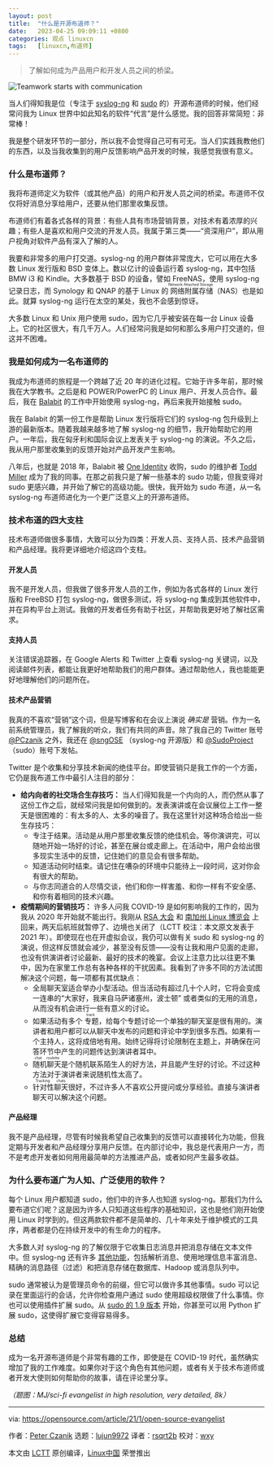 ```yaml
---
layout: post
title:	"什么是开源布道师？"
date:	2023-04-25 09:09:11 +0800 
categories:	观点 linuxcn 
tags:	[linuxcn,布道师]
---
```




> 
> 了解如何成为产品用户和开发人员之间的桥梁。
> 
> 
> 


![](/Asserts/Images//attachment/album/202304/25/090825y2fss1oesohbslf2.jpg "Teamwork starts with communication ")


当人们得知我是位（专注于 [syslog-ng](https://www.syslog-ng.com/) 和 [sudo](https://www.sudo.ws/) 的）开源布道师的时候，他们经常问我为 Linux 世界中如此知名的软件“代言”是什么感觉。我的回答非常简短：非常棒！


我是整个研发环节的一部分，所以我不会觉得自己可有可无。当人们实践我教他们的东西，以及当我收集到的用户反馈影响产品开发的时候，我感觉我很有意义。


### 什么是布道师？


我将布道师定义为软件（或其他产品）的用户和开发人员之间的桥梁。布道师不仅仅将好消息分享给用户，还要从他们那里收集反馈。


布道师们有着各式各样的背景：有些人具有市场营销背景，对技术有着浓厚的兴趣；有些人是喜欢和用户交流的开发人员。我属于第三类——“资深用户”，即从用户视角对软件产品有深入了解的人。


我要和非常多的用户打交道。syslog-ng 的用户群体非常庞大，它可以用在大多数 Linux 发行版和 BSD 变体上。数以亿计的设备运行着 syslog-ng，其中包括 BMW i3 和 Kindle。大多数基于 BSD 的设备，譬如 FreeNAS，使用 syslog-ng 记录日志，而 Synology 和 QNAP 的基于 Linux 的<ruby> 网络附属存储 <rt>  Network Attached Storage </rt></ruby>（NAS）也是如此。就算 syslog-ng 运行在太空的某处，我也不会感到惊讶。


大多数 Linux 和 Unix 用户使用 sudo，因为它几乎被安装在每一台 Linux 设备上。它的社区很大，有几千万人。人们经常问我是如何和那么多用户打交道的，但这并不困难。


### 我是如何成为一名布道师的


我成为布道师的旅程是一个跨越了近 20 年的进化过程。它始于许多年前，那时候我在大学教书。之后是和 POWER/PowerPC 的 Linux 用户、开发人员合作。最后，我在 [Balabit](https://en.wikipedia.org/wiki/Balabit) 的工作中开始使用 syslog-ng，再后来我开始接触 sudo。


我在 Balabit 的第一份工作是帮助 Linux 发行版将它们的 syslog-ng 包升级到上游的最新版本。随着我越来越多地了解 syslog-ng 的细节，我开始帮助它的用户。一年后，我在匈牙利和国际会议上发表关于 syslog-ng 的演说。不久之后，我从用户那里收集到的反馈开始对产品开发产生影响。


八年后，也就是 2018 年，Balabit 被 [One Identity](https://www.oneidentity.com/) 收购，sudo 的维护者 [Todd Miller](https://www.linkedin.com/in/millert/) 成为了我的同事。在那之前我只是了解一些基本的 sudo 功能，但我变得对 sudo 更感兴趣，并开始了解它的高级功能。很快，我开始为 sudo 布道，从一名 syslog-ng 布道师进化为一个更广泛意义上的开源布道师。


### 技术布道的四大支柱


技术布道师做很多事情，大致可以分为四类：开发人员、支持人员、技术产品营销和产品经理。我将更详细地介绍这四个支柱。


#### 开发人员


我不是开发人员，但我做了很多开发人员的工作，例如为各式各样的 Linux 发行版和 FreeBSD 打包 syslog-ng，做很多测试，将 syslog-ng 集成到其他软件中，并在异构平台上测试。我做的开发者任务有助于社区，并帮助我更好地了解社区需求。


#### 支持人员


关注错误追踪器，在 Google Alerts 和 Twitter 上查看 syslog-ng 关键词，以及阅读邮件列表，都能让我更好地帮助我们的用户群体。通过帮助他人，我也能能更好地理解他们的问题所在。


#### 技术产品营销


我真的不喜欢“营销”这个词，但是写博客和在会议上演说 *确实是* 营销。作为一名前系统管理员，我了解我的听众，我们有共同的声音。除了我自己的 Twitter 账号 [@PCzanik](https://twitter.com/PCzanik) 之外，我还在 [@sngOSE](https://twitter.com/sngose) （syslog-ng 开源版）和 [@SudoProject](https://twitter.com/SudoProject) （sudo）账号下发帖。


Twitter 是个收集和分享技术新闻的绝佳平台。即使营销只是我工作的一个方面，它仍是我布道工作中最引人注目的部分：


* **给内向者的社交场合生存技巧：** 当人们得知我是一个内向的人，而仍然从事了这份工作之后，就经常问我是如何做到的。发表演讲或在会议展位上工作一整天是很困难的：有太多的人、太多的噪音了。我在这里针对这种场合给出一些生存技巧：
	+ 专注于结果。活动是从用户那里收集反馈的绝佳机会。等你演讲完，可以随地开始一场好的讨论，甚至在展台或走廊上。在活动中，用户会给出很多现实生活中的反馈，记住她们的意见会有很多帮助。
	+ 知道活动何时结束。请记住在嘈杂的环境中只能待上一段时间，这对你会有很大的帮助。
	+ 与你志同道合的人尽情交谈，他们和你一样害羞、和你一样有不安全感、和你有着相同的技术兴趣。
* **疫情期间的营销技巧：** 许多人问我 COVID-19 是如何影响我的工作的，因为我从 2020 年开始就不能出行。我刚从 [RSA 大会](https://www.rsaconference.com/usa/us-2020) 和 [南加州 Linux 博览会](https://www.socallinuxexpo.org/scale/18x) 上回来，两天后航班就暂停了、边境也关闭了（LCTT 校注：本文原文发表于 2021 年）。即使现在也在开虚拟会议，我仍可以做有关 sudo 和 syslog-ng 的演说，但这样反馈就会减少，甚至没有反馈——没有让我和用户见面的走廊，也没有供演讲者讨论最新、最好的技术的晚宴。会议上注意力比以往更不集中，因为在家里工作总有各种各样的干扰因素。我看到了许多不同的方法试图解决这个问题，每一项都有其优缺点：
	+ 全局聊天室适合举办小型活动。但当活动有超过几十个人时，它将会变成一连串的“大家好，我来自马萨诸塞州，波士顿” 或者类似的无用的消息，从而没有机会进行一些有意义的讨论。
	+ 如果活动有多个<ruby> 专题 <rt>  track </rt></ruby>，给每个专题讨论一个单独的聊天室是很有用的。演讲者和用户都可以从聊天中发布的问题和评论中学到很多东西。如果有一个主持人，这将成倍地有用。始终记得将讨论限制在主题上，并确保在问答环节中产生的问题传达到演讲者耳中。
	+ <ruby> 随机聊天 <rt>  chat roulette </rt></ruby>是个随机联系陌生人的好方法，并且能产生好的讨论。不过这种方法对于演讲者来说随机性太高了。
	+ <ruby> 针对性聊天 <rt>  Tracking chats </rt></ruby>很好，不过许多人不喜欢公开提问或分享经验。直接与演讲者聊天可以解决这个问题。


#### 产品经理


我不是产品经理，尽管有时候我希望自己收集到的反馈可以直接转化为功能，但我定期与开发者和产品经理分享用户反馈。在内部讨论中，我总是代表用户一方，而不是考虑开发者如何用用最简单的方法推进产品，或者如何产生最多收益。


### 为什么要布道广为人知、广泛使用的软件？


每个 Linux 用户都知道 sudo，他们中的许多人也知道 syslog-ng。那我们为什么要布道它们呢？这是因为许多人只知道这些程序的基础知识，这也是他们刚开始使用 Linux 时学到的。但这两款软件都不是简单的、几十年来处于维护模式的工具序，两者都是仍在持续开发中的有生命力的程序。


大多数人对 syslog-ng 的了解仅限于它收集日志消息并把消息存储在文本文件中。但 syslog-ng 还有许多 [其他功能](https://www.syslog-ng.com/community/b/blog/posts/building-blocks-of-syslog-ng)，包括解析消息、使用地理信息丰富消息、精确的消息路径（过滤）和把消息存储在数据库、Hadoop 或消息队列中。


sudo 通常被认为是管理员命令的前缀，但它可以做许多其他事情。sudo 可以记录在里面运行的会话，允许你检查用户通过 sudo 使用超级权限做了什么事情。你也可以使用插件扩展 sudo。从 [sudo 的 1.9 版本](https://opensource.com/article/20/10/sudo-19) 开始，你甚至可以用 Python 扩展 sudo，这使得扩展它变得容易得多。


### 总结


成为一名开源布道师是个非常有趣的工作，即使是在 COVID-19 时代，虽然确实增加了我的工作难度。如果你对于这个角色有其他问题，或者有关于技术布道师或者开发大使则如何帮助你的故事，请在评论里分享。


*（题图：MJ/sci-fi evangelist in high resolution, very detailed, 8k）*




---


via: <https://opensource.com/article/21/1/open-source-evangelist>


作者：[Peter Czanik](https://opensource.com/users/czanik) 选题：[lujun9972](https://github.com/lujun9972) 译者：[rsqrt2b](https://github.com/rsqrt2b) 校对：[wxy](https://github.com/wxy)


本文由 [LCTT](https://github.com/LCTT/TranslateProject) 原创编译，[Linux中国](https://linux.cn/) 荣誉推出
